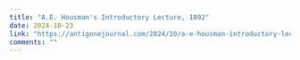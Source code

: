 ```yaml
---
title: "A.E. Housman's Introductory Lecture, 1892"
date: 2024-10-23
link: "https://antigonejournal.com/2024/10/a-e-housman-introductory-lecture-1892/"
comments: ""
---
```


